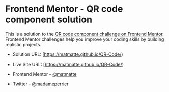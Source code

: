 # Frontend Mentor - QR code component solution

This is a solution to the [QR code component challenge on Frontend Mentor](https://www.frontendmentor.io/challenges/qr-code-component-iux_sIO_H). Frontend Mentor challenges help you improve your coding skills by building realistic projects. 


- Solution URL: [https://matmatte.github.io/QR-Code/)
- Live Site URL: [https://matmatte.github.io/QR-Code/)


- Frontend Mentor - [@matmatte](https://www.frontendmentor.io/profile/matmatte)
- Twitter - [@madameperrier](https://twitter.com/madameperrier)
